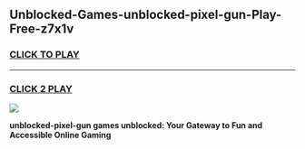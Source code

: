 
## Unblocked-Games-unblocked-pixel-gun-Play-Free-z7x1v
<h3>
<a href="https://premium76.site?title=unblocked-pixel-gun&ref=20M">CLICK TO PLAY</a></h3>
<hr>

<h3>
<a href="https://premium76.site?title=unblocked-pixel-gun&ref=20M">CLICK 2 PLAY</a>
  
</h3>

<a href="https://premium76.site?title=unblocked-pixel-gun&ref=19M"><img src="https://clearcache.store/games.png"></a>


**unblocked-pixel-gun games unblocked: Your Gateway to Fun and Accessible Online Gaming**
